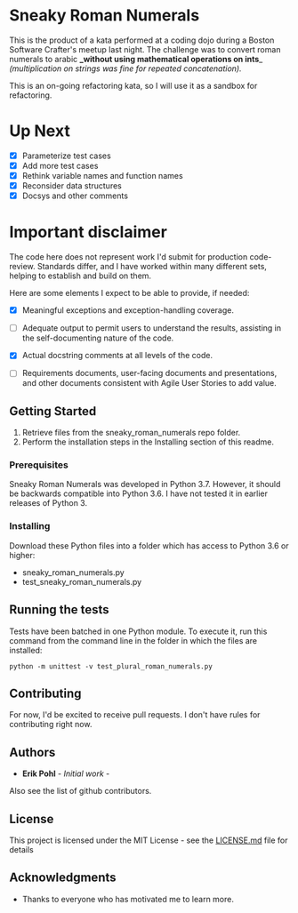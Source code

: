 # Sneaky Roman Numerals


This is the product of a kata performed at a coding dojo during a Boston Software Crafter's meetup last night.
The challenge was to convert roman numerals to arabic **_without using mathematical operations on ints**_ _(multiplication on strings was fine for repeated concatenation)._

This is an on-going refactoring kata, so I will use it as a sandbox for refactoring.

# Up Next
- [x] Parameterize test cases
- [x] Add more test cases
- [x] Rethink variable names and function names
- [x] Reconsider data structures
- [x] Docsys and other comments

# Important disclaimer

The code here does not represent work I'd submit for production code-review.  Standards differ, and I have worked within many different
sets, helping to establish and build on them.

Here are some elements I expect to be able to provide, if needed:

- [x] Meaningful exceptions and exception-handling coverage.
- [ ] Adequate output to permit users to understand the results, assisting in the self-documenting nature of the code.
- [x] Actual docstring comments at all levels of the code.
- [ ] Requirements documents, user-facing documents and presentations, and other documents consistent with Agile User Stories to add value.


## Getting Started

1. Retrieve files from the sneaky_roman_numerals repo folder.  
2. Perform the installation steps in the Installing section of this readme.

### Prerequisites

Sneaky Roman Numerals was developed in Python 3.7.  However, it should be backwards compatible into Python 3.6.  I have not tested it in earlier releases of Python 3. 

### Installing

Download these Python files into a folder which has access to Python 3.6 or higher:

* sneaky_roman_numerals.py
* test_sneaky_roman_numerals.py

## Running the tests

Tests have been batched in one Python module.  To execute it, run this command from the command line in the folder in which the files are installed:
```
python -m unittest -v test_plural_roman_numerals.py
```

## Contributing

For now, I'd be excited to receive pull requests.  I don't have rules for contributing right now.

## Authors

* **Erik Pohl** - *Initial work* - 

Also see the list of github contributors.

## License

This project is licensed under the MIT License - see the [LICENSE.md](LICENSE.md) file for details

## Acknowledgments

* Thanks to everyone who has motivated me to learn more.
